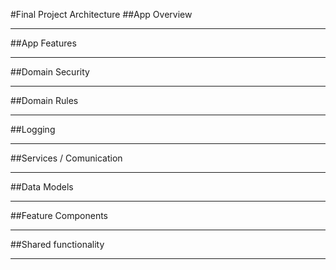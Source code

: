 #Final Project Architecture
##App Overview

---
##App Features

---
##Domain Security

---
##Domain Rules

---
##Logging

---
##Services / Comunication

---
##Data Models

---
##Feature Components

---
##Shared functionality

---
